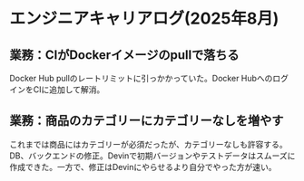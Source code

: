 # エンジニアキャリアログ(2025年8月)
## 業務：CIがDockerイメージのpullで落ちる
Docker Hub pullのレートリミットに引っかかっていた。Docker HubへのログインをCIに追加して解消。

## 業務：商品のカテゴリーにカテゴリーなしを増やす
これまでは商品にはカテゴリーが必須だったが、カテゴリーなしも許容する。DB、バックエンドの修正。Devinで初期バージョンやテストデータはスムーズに作成できた。一方で、修正はDevinにやらせるより自分でやった方が速い。